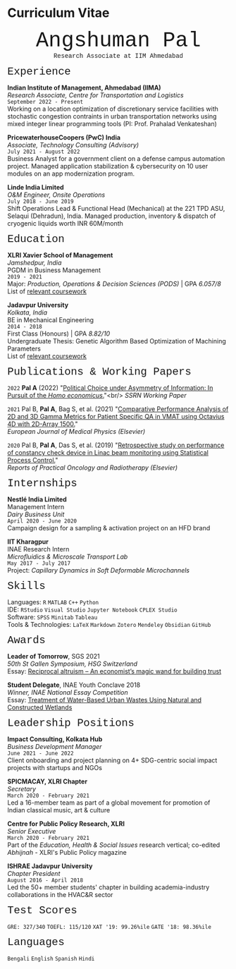 # Curriculum Vitae


<p align="center">
<font size="7"> <span style="font-family:Courier New;">Angshuman Pal</span> </font><br/>
<span style="font-family:Courier New;">Research Associate at IIM Ahmedabad</span>
</p>



<font size="5"> <span style="font-family:Courier New;">Experience</span> </font>

__Indian Institute of Management, Ahmedabad (IIMA)__<br/>
*Research Associate, Centre for Transportation and Logistics*<br/>
`September 2022 - Present`<br/>
Working on a location optimization of discretionary service facilities with stochastic congestion contraints in urban transportation networks using mixed integer linear programming tools (PI: Prof. Prahalad Venkateshan)<br/>



__PricewaterhouseCoopers (PwC) India__<br/>
*Associate, Technology Consulting (Advisory)*<br/>
`July 2021 - August 2022`<br/>
Business Analyst for a government client on a defense campus automation project. Managed application stabilization & cybersecurity on 10 user modules on an app modernization program.<br/>


__Linde India Limited__<br/>
*O&M Engineer, Onsite Operations*<br/>
`July 2018 - June 2019`<br/>
Shift Operations Lead & Functional Head (Mechanical) at the 221 TPD ASU, Selaqui (Dehradun), India. Managed production, inventory & dispatch of cryogenic liquids worth INR 60M/month<br/>



<font size="5"> <span style="font-family:Courier New;">Education</span> </font>

__XLRI Xavier School of Management__<br/>
*Jamshedpur, India*<br/>
PGDM in Business Management<br/>
`2019 - 2021`<br/>
Major: *Production, Operations & Decision Sciences (PODS)* | GPA *6.057/8*<br/>
List of [relevant coursework](courseworkxlri.md)

__Jadavpur University__<br/>
*Kolkata, India*<br/>
BE in Mechanical Engineering<br/>
`2014 - 2018`<br/>
First Class (Honours) | GPA *8.82/10*<br/>
Undergraduate Thesis: Genetic Algorithm Based Optimization of Machining Parameters<br/>
List of [relevant coursework](courseworkju.md)




    
<font size="5"> <span style="font-family:Courier New;">Publications & Working Papers</span> </font>

`2022`
**Pal A** (2022) "[Political Choice under Asymmetry of Information: In Pursuit of the *Homo economicus*.]([https://www.sciencedirect.com/science/article/abs/pii/S1120179721003264](https://papers.ssrn.com/sol3/papers.cfm?abstract_id=4137465))"<br/>
*SSRN Working Paper*

`2021`
Pal B, **Pal A**, Bag S, et al. (2021) "[Comparative Performance Analysis of 2D and 3D Gamma Metrics for Patient Specific QA in VMAT using Octavius 4D with 2D-Array 1500.](https://www.sciencedirect.com/science/article/abs/pii/S1120179721003264)"<br/>
*European Journal of Medical Physics (Elsevier)*

`2020`
Pal B, **Pal A**, Das S, et al. (2019) "[Retrospective study on performance of constancy check device in Linac beam monitoring using Statistical Process Control.](https://www.sciencedirect.com/science/article/pii/S1507136719301026)"<br/>
*Reports of Practical Oncology and Radiotherapy (Elsevier)*






<font size="5"> <span style="font-family:Courier New;">Internships</span> </font>

__Nestlé India Limited__<br/>
Management Intern<br/>
*Dairy Business Unit*<br/>
`April 2020 - June 2020`<br/>
Campaign design for a sampling & activation project on an HFD brand

__IIT Kharagpur__<br/>
INAE Research Intern<br/>
*Microfluidics & Microscale Transport Lab*<br/>
`May 2017 - July 2017`<br/>
Project: *Capillary Dynamics in Soft Deformable Microchannels*




<font size="5"> <span style="font-family:Courier New;">Skills</span> </font>
        
Languages: `R` `MATLAB` `C++` `Python`<br/>
IDE: `RStudio` `Visual Studio` `Jupyter Notebook` `CPLEX Studio`<br/>
Software: `SPSS` `Minitab` `Tableau`<br/>
Tools & Technologies: `LaTeX` `Markdown` `Zotero` `Mendeley` `Obsidian` `GitHub`<br/>





<font size="5"> <span style="font-family:Courier New;">Awards</span> </font>

**Leader of Tomorrow**, SGS 2021<br/>
*50th St Gallen Symposium, HSG Switzerland*<br/>
Essay: [Reciprocal altruism – An economist’s magic wand for building trust](https://angshumatic.github.io/2021/05/06/RECIPROCAL-ALTRUISM.html)

**Student Delegate**, INAE Youth Conclave 2018<br/>
*Winner, INAE National Essay Competition*<br/>
Essay: [Treatment of Water-Based Urban Wastes Using Natural and Constructed Wetlands](https://angshumatic.github.io/2018/08/11/WETLANDS.html)





<font size="5"> <span style="font-family:Courier New;">Leadership Positions</span> </font>
    
__Impact Consulting, Kolkata Hub__<br/>
*Business Development Manager*<br/>
`June 2021 - June 2022`<br/>
Client onboarding and project planning on 4+ SDG-centric social impact projects with startups and NGOs

__SPICMACAY, XLRI Chapter__<br/>
*Secretary*<br/>
`March 2020 - February 2021`<br/>
Led a 16-member team as part of a global movement for promotion of Indian classical music, art & culture

__Centre for Public Policy Research, XLRI__<br/>
*Senior Executive*<br/>
`March 2020 - February 2021`<br/>
Part of the *Education, Health & Social Issues* research vertical; co-edited *Abhijnah* - XLRI's Public Policy magazine

__ISHRAE Jadavpur University__<br/>
*Chapter President*<br/>
`August 2016 - April 2018`<br/>
Led the 50+ member students' chapter in building academia-industry collaborations in the HVAC&R sector




<font size="5"> <span style="font-family:Courier New;">Test Scores</span> </font>

`GRE: 327/340` `TOEFL: 115/120` `XAT '19: 99.26%ile` `GATE '18: 98.36%ile`



    

<font size="5"> <span style="font-family:Courier New;">Languages</span> </font>

`Bengali` `English` `Spanish` `Hindi`
